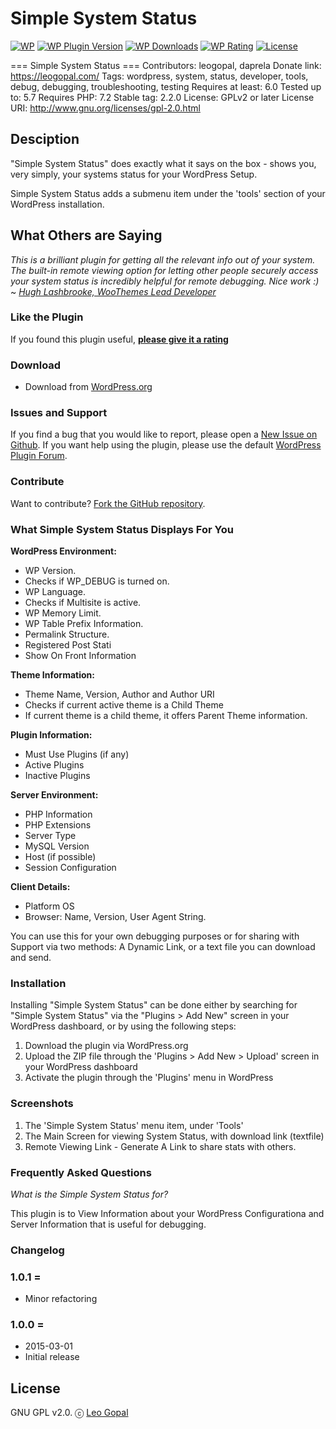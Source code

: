 # Simple System Status

[![WP](https://img.shields.io/badge/WordPress-%E2%86%92-lightgrey.svg?style=flat-square)](https://wordpress.org/plugins/simple-system-status/)
[![WP Plugin Version](https://img.shields.io/wordpress/plugin/v/simple-system-status.svg?style=flat-square&label=version)](https://wordpress.org/plugins/simple-system-status/)
[![WP Downloads](https://img.shields.io/wordpress/plugin/dt/simple-system-status.svg?style=flat-square)](https://wordpress.org/plugins/simple-system-status/)
[![WP Rating](https://img.shields.io/wordpress/plugin/r/simple-system-status.svg?style=flat-square)](https://wordpress.org/support/view/plugin-reviews/simple-system-status?filter=5)
[![License](https://img.shields.io/badge/license-GPL%20v2.0-lightgrey.svg?style=flat-square)](https://github.com/ahmadawais/simple-system-status/blob/master/license.txt)

=== Simple System Status ===
Contributors: leogopal, daprela
Donate link: https://leogopal.com/
Tags: wordpress, system, status, developer, tools, debug, debugging, troubleshooting, testing
Requires at least: 6.0
Tested up to: 5.7
Requires PHP: 7.2
Stable tag: 2.2.0
License: GPLv2 or later
License URI: http://www.gnu.org/licenses/gpl-2.0.html

## Desciption

"Simple System Status" does exactly what it says on the box - shows you, very simply, your systems status for your WordPress Setup.

Simple System Status adds a submenu item under the 'tools' section of your WordPress installation.

## What Others are Saying

*This is a brilliant plugin for getting all the relevant info out of your system. The built-in remote viewing option for letting other people securely access your system status is incredibly helpful for remote debugging. Nice work :)*
~ *[Hugh Lashbrooke, WooThemes Lead Developer](http://www.hughlashbrooke.com/)*

### Like the Plugin

If you found this plugin useful, **[please give it a rating](https://wordpress.org/support/view/plugin-reviews/simple-system-status?rate=5#postform)**

### Download

- Download from [WordPress.org](https://wordpress.org/plugins/simple-system-status/)


### Issues and Support

If you find a bug that you would like to report, please open a [New Issue on Github](https://github.com/leogopal/Simple-System-Status-for-WordPress/issues/new).
If you want help using the plugin, please use the default [WordPress Plugin Forum](https://wordpress.org/support/plugin/simple-system-status).

### Contribute

Want to contribute? [Fork the GitHub repository](https://github.com/leogopal/Simple-System-Status-for-WordPress).

###  What Simple System Status Displays For You

**WordPress Environment:**

- WP Version.
- Checks if WP_DEBUG is turned on.
- WP Language.
- Checks if Multisite is active.
- WP Memory Limit.
- WP Table Prefix Information.
- Permalink Structure.
- Registered Post Stati
- Show On Front Information

**Theme Information:**

- Theme Name, Version, Author and Author URI
- Checks if current active theme is a Child Theme
- If current theme is a child theme, it offers Parent Theme information.

**Plugin Information:**

- Must Use Plugins (if any)
- Active Plugins
- Inactive Plugins

**Server Environment:**

- PHP Information
- PHP Extensions
- Server Type
- MySQL Version
- Host (if possible)
- Session Configuration

**Client Details:**

- Platform OS
- Browser: Name, Version, User Agent String.

You can use this for your own debugging purposes or for sharing with Support via two methods: A Dynamic Link, or a text file you can download and send.

### Installation

Installing "Simple System Status" can be done either by searching for "Simple System Status" via the "Plugins > Add New" screen in your WordPress dashboard, or by using the following steps:

1. Download the plugin via WordPress.org
1. Upload the ZIP file through the 'Plugins > Add New > Upload' screen in your WordPress dashboard
1. Activate the plugin through the 'Plugins' menu in WordPress

### Screenshots

1. The 'Simple System Status' menu item, under 'Tools'
2. The Main Screen for viewing System Status, with download link (textfile)
3. Remote Viewing Link - Generate A Link to share stats with others.

### Frequently Asked Questions

*What is the Simple System Status for?*

This plugin is to View Information about your WordPress 
Configurationa and Server Information that is useful for debugging.

### Changelog

### 1.0.1 =
- Minor refactoring

### 1.0.0 =
- 2015-03-01
- Initial release

## License

GNU GPL v2.0. ⓒ [Leo Gopal](https://leogopal.com/)
